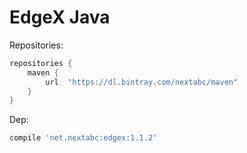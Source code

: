 # EdgeX Java

Repositories:

```gradle
repositories {
    maven {
        url  "https://dl.bintray.com/nextabc/maven" 
    }
}
```

Dep:

```gradle
compile 'net.nextabc:edgex:1.1.2'
```